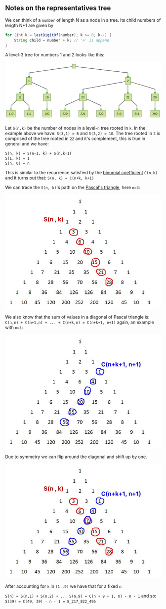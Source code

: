 ## Notes on the representatives tree


We can think of a `number` of length N as a node in a tree. Its child numbers of length N+1 are given by
```java
for (int k = lastDigitOf(number); k >= 0; k--) {
    String child = number + k; // '+' is append
}
```

A level-3 tree for numbers 1 and 2 looks like this:

![level-3 tree](tree.jpg)

Let `S(n,k)` be the number of nodes in a level-`n` tree rooted in `k`. In the example above we have: `S(3,1) = 6` and 
`S(3,2) = 10`. The tree rooted in `2` is comprised of the tree rooted in `22` and it's complement, this is true in general
and we have:

```
S(n, k) = S(n-1, k) + S(n,k-1)
S(1, k) = 1
S(n, 0) = n
```

This is similar to the recurrence satisfied by the [binomial coefficient](https://en.wikipedia.org/wiki/Binomial_coefficient) 
`C(n,k)` and it turns out that: `S(n, k) = C(n+k, k+1)`

We can trace the `S(n, k)`'s path on the [Pascal's triangle](https://en.wikipedia.org/wiki/Pascal%27s_triangle), here `n=3`:

![Armstrong-Snk](Armstrong-Snk.jpg)

We also know that the sum of values in a diagonal of Pascal triangle is:  `C(n,n) + C(n+1,n) + ... + C(n+k,n) = C(n+k+1, n+1)`
again, an example with `n=3`:

![Armstrong-Cnk](Armstrong-Cnk.jpg)


Due to symmetry we can flip around the diagonal and shift up by one. 

![Armstrong-CnkSnk](Armstrong-CnkSnk.jpg)

After accounting for `k` in `(1..9)` we have that for a fixed `n`:

``
S(n) = S(n,1) + S(n,2) + ... S(n,9) = C(n + 9 + 1, n) - n - 1
`` 
and so: `S(39) = C(49, 39) - n - 1 = 8_217_822_496` 
